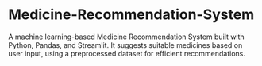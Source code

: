 # Medicine-Recommendation-System
A machine learning-based Medicine Recommendation System built with Python, Pandas, and Streamlit. It suggests suitable medicines based on user input, using a preprocessed dataset for efficient recommendations.

